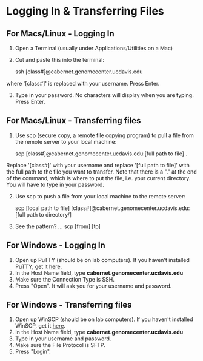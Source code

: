 Logging In & Transferring Files
================================

For Macs/Linux - Logging In
----------------------------

1. Open a Terminal (usually under Applications/Utilities on a Mac)
2. Cut and paste this into the terminal:

    ssh [class#]@cabernet.genomecenter.ucdavis.edu

where '[class#]' is replaced with your username. Press Enter.

3. Type in your password. No characters will display when you are typing. Press Enter.

For Macs/Linux - Transferring files
------------------------------------

1. Use scp (secure copy, a remote file copying program) to pull a file from the remote server to your local machine:

    scp [class#]@cabernet.genomecenter.ucdavis.edu:[full path to file] .

Replace '[class#]' with your username and replace '[full path to file]' with the full path to the file you want to transfer. Note that there is a "." at the end of the command, which is where to put the file, i.e. your current directory. You will have to type in your password.

2. Use scp to push a file from your local machine to the remote server:

    scp [local path to file] [class#]@cabernet.genomecenter.ucdavis.edu:[full path to directory/]

3. See the pattern? ... scp [from] [to]

For Windows - Logging In
-------------------------

1. Open up PuTTY (should be on lab computers). If you haven't installed PuTTY, get it [here](http://www.putty.org/).
2. In the Host Name field, type **cabernet.genomecenter.ucdavis.edu**
3. Make sure the Connection Type is SSH.
4. Press "Open". It will ask you for your username and password.


For Windows - Transferring files
---------------------------------

1. Open up WinSCP (should be on lab computers). If you haven't installed WinSCP, get it [here](https://winscp.net/eng/download.php).
2. In the Host Name field, type **cabernet.genomecenter.ucdavis.edu**
2. Type in your username and password.
3. Make sure the File Protocol is SFTP.
4. Press "Login".

